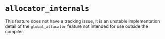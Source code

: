 # `allocator_internals`

This feature does not have a tracking issue, it is an unstable implementation
detail of the `global_allocator` feature not intended for use outside the
compiler.
